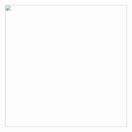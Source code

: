 <div>
  <img src="https://github.com/user-attachments/assets/e16996b3-8ffb-4f05-9329-e6e97f25bb17" width="400" height="400" />
</div>
